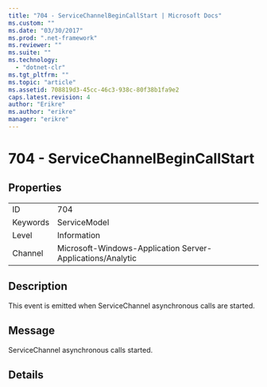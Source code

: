 ```yaml
---
title: "704 - ServiceChannelBeginCallStart | Microsoft Docs"
ms.custom: ""
ms.date: "03/30/2017"
ms.prod: ".net-framework"
ms.reviewer: ""
ms.suite: ""
ms.technology: 
  - "dotnet-clr"
ms.tgt_pltfrm: ""
ms.topic: "article"
ms.assetid: 708819d3-45cc-46c3-938c-80f38b1fa9e2
caps.latest.revision: 4
author: "Erikre"
ms.author: "erikre"
manager: "erikre"
---
```

# 704 - ServiceChannelBeginCallStart
## Properties  
  
|||  
|-|-|  
|ID|704|  
|Keywords|ServiceModel|  
|Level|Information|  
|Channel|Microsoft-Windows-Application Server-Applications/Analytic|  
  
## Description  
 This event is emitted when ServiceChannel asynchronous calls are started.  
  
## Message  
 ServiceChannel asynchronous calls started.  
  
## Details